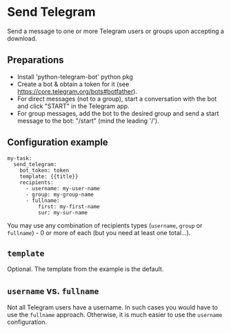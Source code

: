 # Send Telegram

Send a message to one or more Telegram users or groups upon accepting a download.


## Preparations

* Install 'python-telegram-bot' python pkg
* Create a bot & obtain a token for it (see https://core.telegram.org/bots#botfather).
* For direct messages (not to a group), start a conversation with the bot and click "START" in the Telegram app.
* For group messages, add the bot to the desired group and send a start message to the bot: "/start" (mind the
  leading '/').


## Configuration example

```
my-task:
  send_telegram:
    bot_token: token
    template: {{title}}
    recipients:
      - username: my-user-name
      - group: my-group-name
      - fullname:
          first: my-first-name
          sur: my-sur-name
```

You may use any combination of recipients types (`username`, `group` or `fullname`) - 0 or more of each (but you
need at least one total...).


## `template`

Optional. The template from the example is the default.

## `username` vs. `fullname`

Not all Telegram users have a username. In such cases you would have to use the `fullname` approach. Otherwise, it
is much easier to use the `username` configuration.

